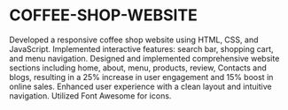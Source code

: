 # COFFEE-SHOP-WEBSITE
Developed a responsive coffee shop website using HTML, CSS, and JavaScript.
Implemented interactive features: search bar, shopping cart, and menu navigation.
Designed and implemented comprehensive website sections including home, about, menu, products, review, Contacts and blogs, resulting in a 25% increase in user engagement and 15% boost in online sales.
Enhanced user experience with a clean layout and intuitive navigation.
Utilized Font Awesome for icons.
